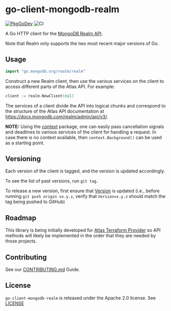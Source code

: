 # go-client-mongodb-realm
[![PkgGoDev](https://pkg.go.dev/badge/go.mongodb.org/realm)](https://pkg.go.dev/go.mongodb.org/realm)
![CI](https://github.com/mongodb/go-client-mongodb-atlas/workflows/CI/badge.svg)

A Go HTTP client for the [MongoDB Realm API](https://docs.mongodb.com/realm/admin/api/v3/).

Note that Realm only supports the two most recent major versions of Go.

## Usage

```go
import "go.mongodb.org/realm/realm"
```

Construct a new Realm client, then use the various services on the client to
access different parts of the Atlas API. For example:

```go
client := realm.NewClient(nil)
```

The services of a client divide the API into logical chunks and correspond to
the structure of the Atlas API documentation at
https://docs.mongodb.com/realm/admin/api/v3/.

**NOTE:** Using the [context](https://godoc.org/context) package, one can easily
pass cancellation signals and deadlines to various services of the client for
handling a request. In case there is no context available, then `context.Background()`
can be used as a starting point.

## Versioning

Each version of the client is tagged, and the version is updated accordingly.

To see the list of past versions, run `git tag`.

To release a new version, first ensure that [Version](./realm/realm.go) is updated 
(i.e., before running `git push origin vx.y.z`, verify that `Version=x.y.z` should match the tag being pushed to GitHub)

## Roadmap

This library is being initially developed for [Atlas Terraform Provider](https://github.com/mongodb/terraform-provider-mongodbatlas)
so API methods will likely be implemented in the order that they are
needed by those projects.

## Contributing

See our [CONTRIBUTING.md](CONTRIBUTING.md) Guide.

## License

`go-client-mongodb-realm` is released under the Apache 2.0 license. See [LICENSE](LICENSE)
